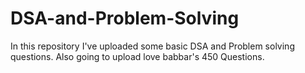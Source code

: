 # DSA-and-Problem-Solving
In this repository I've uploaded some basic DSA and Problem solving questions.
Also going to upload love babbar's 450 Questions.
